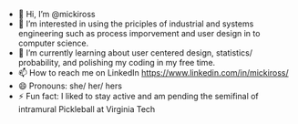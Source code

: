 - 👋 Hi, I’m @mickiross
- 👀 I’m interested in using the priciples of industrial and systems engineering such as process imporvement and user design in to computer science.
- 🌱 I’m currently learning about user centered design, statistics/ probability, and polishing my coding in my free time.
- 📫 How to reach me on LinkedIn https://www.linkedin.com/in/mickiross/
- 😄 Pronouns: she/ her/ hers
- ⚡ Fun fact: I liked to stay active and am pending the semifinal of intramural Pickleball at Virginia Tech
